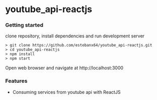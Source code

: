 # youtube_api-reactjs

### Getting started

clone repository, install dependencies and run development server

```
> git clone https://github.com/estebanx64/youtube_api-reactjs.git
> cd youtube_api-reactjs
> npm install
> npm start
```

Open web browser and navigate at http://localhost:3000

### Features

- Consuming services from youtube api with ReactJS

